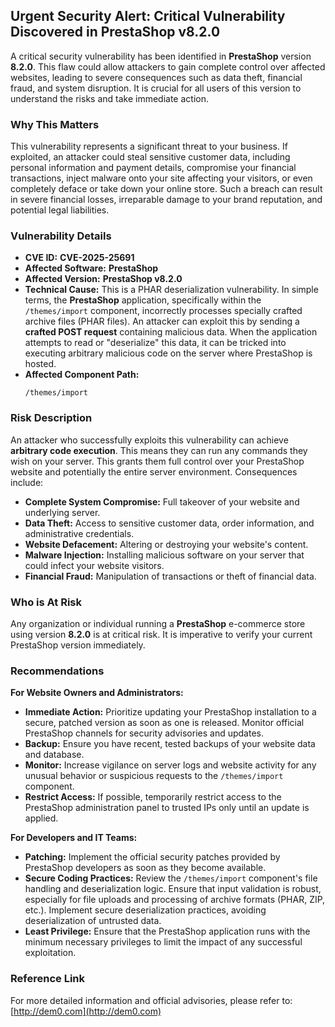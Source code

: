 ## Urgent Security Alert: Critical Vulnerability Discovered in PrestaShop v8.2.0

A critical security vulnerability has been identified in **PrestaShop** version **8.2.0**. This flaw could allow attackers to gain complete control over affected websites, leading to severe consequences such as data theft, financial fraud, and system disruption. It is crucial for all users of this version to understand the risks and take immediate action.

### Why This Matters

This vulnerability represents a significant threat to your business. If exploited, an attacker could steal sensitive customer data, including personal information and payment details, compromise your financial transactions, inject malware onto your site affecting your visitors, or even completely deface or take down your online store. Such a breach can result in severe financial losses, irreparable damage to your brand reputation, and potential legal liabilities.

### Vulnerability Details

*   **CVE ID:** **CVE-2025-25691**
*   **Affected Software:** **PrestaShop**
*   **Affected Version:** **PrestaShop v8.2.0**
*   **Technical Cause:** This is a PHAR deserialization vulnerability. In simple terms, the **PrestaShop** application, specifically within the `/themes/import` component, incorrectly processes specially crafted archive files (PHAR files). An attacker can exploit this by sending a **crafted POST request** containing malicious data. When the application attempts to read or "deserialize" this data, it can be tricked into executing arbitrary malicious code on the server where PrestaShop is hosted.
*   **Affected Component Path:**
    ```
    /themes/import
    ```

### Risk Description

An attacker who successfully exploits this vulnerability can achieve **arbitrary code execution**. This means they can run any commands they wish on your server. This grants them full control over your PrestaShop website and potentially the entire server environment. Consequences include:

*   **Complete System Compromise:** Full takeover of your website and underlying server.
*   **Data Theft:** Access to sensitive customer data, order information, and administrative credentials.
*   **Website Defacement:** Altering or destroying your website's content.
*   **Malware Injection:** Installing malicious software on your server that could infect your website visitors.
*   **Financial Fraud:** Manipulation of transactions or theft of financial data.

### Who is At Risk

Any organization or individual running a **PrestaShop** e-commerce store using version **8.2.0** is at critical risk. It is imperative to verify your current PrestaShop version immediately.

### Recommendations

**For Website Owners and Administrators:**

*   **Immediate Action:** Prioritize updating your PrestaShop installation to a secure, patched version as soon as one is released. Monitor official PrestaShop channels for security advisories and updates.
*   **Backup:** Ensure you have recent, tested backups of your website data and database.
*   **Monitor:** Increase vigilance on server logs and website activity for any unusual behavior or suspicious requests to the `/themes/import` component.
*   **Restrict Access:** If possible, temporarily restrict access to the PrestaShop administration panel to trusted IPs only until an update is applied.

**For Developers and IT Teams:**

*   **Patching:** Implement the official security patches provided by PrestaShop developers as soon as they become available.
*   **Secure Coding Practices:** Review the `/themes/import` component's file handling and deserialization logic. Ensure that input validation is robust, especially for file uploads and processing of archive formats (PHAR, ZIP, etc.). Implement secure deserialization practices, avoiding deserialization of untrusted data.
*   **Least Privilege:** Ensure that the PrestaShop application runs with the minimum necessary privileges to limit the impact of any successful exploitation.

### Reference Link

For more detailed information and official advisories, please refer to:
[http://dem0.com](http://dem0.com)